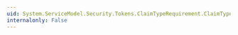 ```yaml
---
uid: System.ServiceModel.Security.Tokens.ClaimTypeRequirement.ClaimType
internalonly: False
---
```

